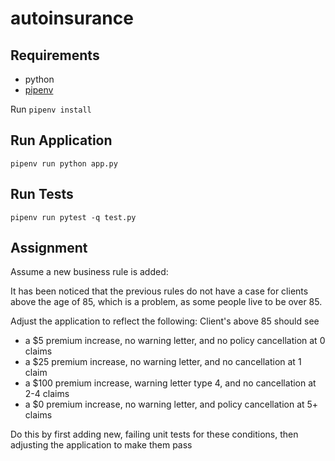 # autoinsurance

## Requirements
* python
* [pipenv](https://pipenv.kennethreitz.org/en/latest/install/#installing-pipenv)

Run `pipenv install`

## Run Application
```pipenv run python app.py```

## Run Tests
```pipenv run pytest -q test.py```

## Assignment
Assume a new business rule is added: 

It has been noticed that the previous rules do not have a case for clients above the age of 85, which is a problem, as some people live to be over 85.

Adjust the application to reflect the following:
Client's above 85 should see 
- a $5 premium increase, no warning letter, and no policy cancellation at 0 claims
- a $25 premium increase, no warning letter, and no cancellation at 1 claim
- a $100 premium increase, warning letter type 4, and no cancellation at 2-4 claims
- a $0 premium increase, no warning letter, and policy cancellation at 5+ claims

Do this by first adding new, failing unit tests for these conditions, then adjusting the application to make them pass
